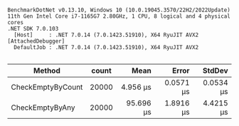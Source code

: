 ```

BenchmarkDotNet v0.13.10, Windows 10 (10.0.19045.3570/22H2/2022Update)
11th Gen Intel Core i7-1165G7 2.80GHz, 1 CPU, 8 logical and 4 physical cores
.NET SDK 7.0.103
  [Host]     : .NET 7.0.14 (7.0.1423.51910), X64 RyuJIT AVX2 [AttachedDebugger]
  DefaultJob : .NET 7.0.14 (7.0.1423.51910), X64 RyuJIT AVX2


```
| Method            | count | Mean      | Error     | StdDev    |
|------------------ |------ |----------:|----------:|----------:|
| CheckEmptyByCount | 20000 |  4.956 μs | 0.0571 μs | 0.0534 μs |
| CheckEmptyByAny   | 20000 | 95.696 μs | 1.8916 μs | 4.4215 μs |
